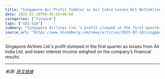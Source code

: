 ```yaml
---
title: "Singapore Air Profit Tumbles as Air India Losses Hit Bottomline"
date: 2025-07-28T09:45:55+08:00
categories: ["finance"]
tags: ["SES:SIA"]
summary: "Singapore Airlines Ltd.’s profit slumped in the first quarter as losses from Air India Ltd. and lower interest income weighed on the company’s financial results."
source_url: "https://www.bloomberg.com/news/articles/2025-07-28/singapore-air-profit-tumbles-as-air-india-losses-hit-bottomline"
---
```


Singapore Airlines Ltd.’s profit slumped in the first quarter as losses from Air India Ltd. and lower interest income weighed on the company’s financial results.

---

*来源: [原文链接](https://www.bloomberg.com/news/articles/2025-07-28/singapore-air-profit-tumbles-as-air-india-losses-hit-bottomline)*
